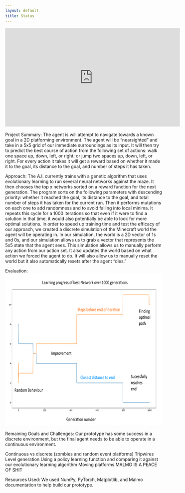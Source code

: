 ```yaml
---
layout: default
title: Status
---
```


<iframe width="560" height="315" src="https://www.youtube.com/embed/cmZiq2iNe1g" frameborder="0" allow="accelerometer; autoplay; encrypted-media; gyroscope; picture-in-picture" allowfullscreen></iframe>


Project Summary:
The agent is will attempt to navigate towards a known goal in a 2D platforming environment. The agent will be “nearsighted” and take in a 5x5 grid of our immediate surroundings as its input. It will then try to predict the best course of action from the following set of actions: walk one space up, down, left, or right; or jump two spaces up, down, left, or right. For every action it takes it will get a reward based on whether it made it to the goal, its distance to the goal, and number of steps it has taken. 

Approach:
The A.I. currently trains with a genetic algorithm that uses evolutionary learning to run several neural networks against the maze. It then chooses the top x networks sorted on a reward function  for the next generation. The program sorts on the following parameters with descending priority: whether it reached the goal, its distance to the goal, and total number of steps it has taken for the current run. Then it performs mutations on each one to add randomness and to avoid falling into local minima. It repeats this cycle for a 1000 iterations so that even if it were to find a solution in that time, it would also potentially be able to look for more optimal solutions. 
In order to speed up training time and test the efficacy of our approach, we created a discrete simulation of the Minecraft world the agent will be operating in. In our simulation, the world is a 2D vector of 1s and 0s, and our simulation allows us to grab a vector that represents the 5x5 state that the agent sees. This simulation allows us to manually perform any action from our action set. It also updates the world based on what action we forced the agent to do. It will also allow us to manually reset the world but it also automatically resets after the agent “dies.” 

Evaluation:
<img src="Evaluation Graph.png" width="685" height="487">


Remaining Goals and Challenges:
	Our prototype has some success in a discrete environment, but the final agent needs to be able to operate in a continuous environment. 

Continuous vs discrete (zombies and random event platforms)
Tripwires
Level generation
Using a policy learning function and comparing it against our evolutionary learning algorithm
Moving platforms 
MALMO IS A PEACE OF SHIT

Resources Used:
We used NumPy, PyTorch, Matplotlib, and Malmo documentation to help build our prototype. 


